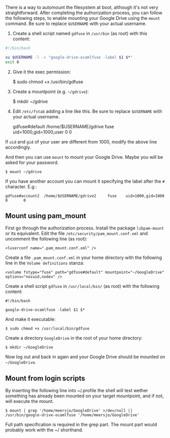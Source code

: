 There is a way to automount the filesystem at boot, although it's not very straightforward. After completing the authorization process, you can follow the following steps, to enable mounting your Google Drive using the `mount` command. Be sure to replace `$USERNAME` with your actual username.

1) Create a shell script named `gdfuse` in `/usr/bin` (as root) with this content:

```bash
#!/bin/bash

su $USERNAME -l -c "google-drive-ocamlfuse -label $1 $*"
exit 0
```

2) Give it the exec permission:

    $ sudo chmod +x /usr/bin/gdfuse

3) Create a mountpoint (e.g. `~/gdrive`):

    $ mkdir ~/gdrive

4) Edit `/etc/fstab` adding a line like this. Be sure to replace `$USERNAME` with your actual username.

    gdfuse#default  /home/$USERNAME/gdrive     fuse    uid=1000,gid=1000,user     0       0

If `uid` and `gid` of your user are different from 1000, modify the above line accordingly.

And then you can use `mount` to mount your Google Drive. Maybe you will be asked for your password.

    $ mount ~/gdrive

If you have another account you can mount it specifying the label after the `#` character. E.g.:

    gdfuse#account2  /home/$USERNAME/gdrive2     fuse    uid=1000,gid=1000     0       0

## Mount using pam_mount

First go through the authorization process. Install the package `libpam-mount` or its equivalent. Edit the file `/etc/security/pam_mount.conf.xml` and uncomment the following line (as root):

    <luserconf name=".pam_mount.conf.xml" />

Create a file `.pam_mount.conf.xml` in your home directory with the following line in the `Volume definitions` stanza:

    <volume fstype="fuse" path="gdfuse#default" mountpoint="~/GoogleDrive" options="nosuid,nodev" />

Create a shell script `gdfuse` in `/usr/local/bin/` (as root) with the following content:

    #!/bin/bash
    
    google-drive-ocamlfuse -label $1 $*

And make it executable:

    $ sudo chmod +x /usr/local/bin/gdfuse

Create a directory `GoogleDrive` in the root of your home directory:

    $ mkdir ~/GoogleDrive

Now log out and back in again and your Google Drive should be mounted on `~/GoogleDrive`.

## Mount from login scripts

By inserting the following line into ~/.profile the shell will test wether something has already been mounted on your target mountpoint, and if not, will execute the mount.

    $ mount | grep '/home/meersjo/GoogleDrive' >/dev/null || /usr/bin/google-drive-ocamlfuse '/home/meersjo/GoogleDrive'

Full path specification is required in the grep part. The mount part would probably work with the ~/ shorthand.